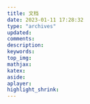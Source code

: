 ```yaml
---
title: 文档
date: 2023-01-11 17:28:32
type: "archives"
updated:
comments:
description:
keywords:
top_img:
mathjax:
katex:
aside:
aplayer:
highlight_shrink:
---
```



